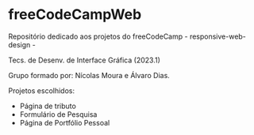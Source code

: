 # freeCodeCampWeb
Repositório dedicado aos projetos do freeCodeCamp - responsive-web-design - 

Tecs. de Desenv. de Interface Gráfica (2023.1)

Grupo formado por: Nícolas Moura e Álvaro Dias.

Projetos escolhidos:
- Página de tributo
- Formulário de Pesquisa
- Página de Portfólio Pessoal
